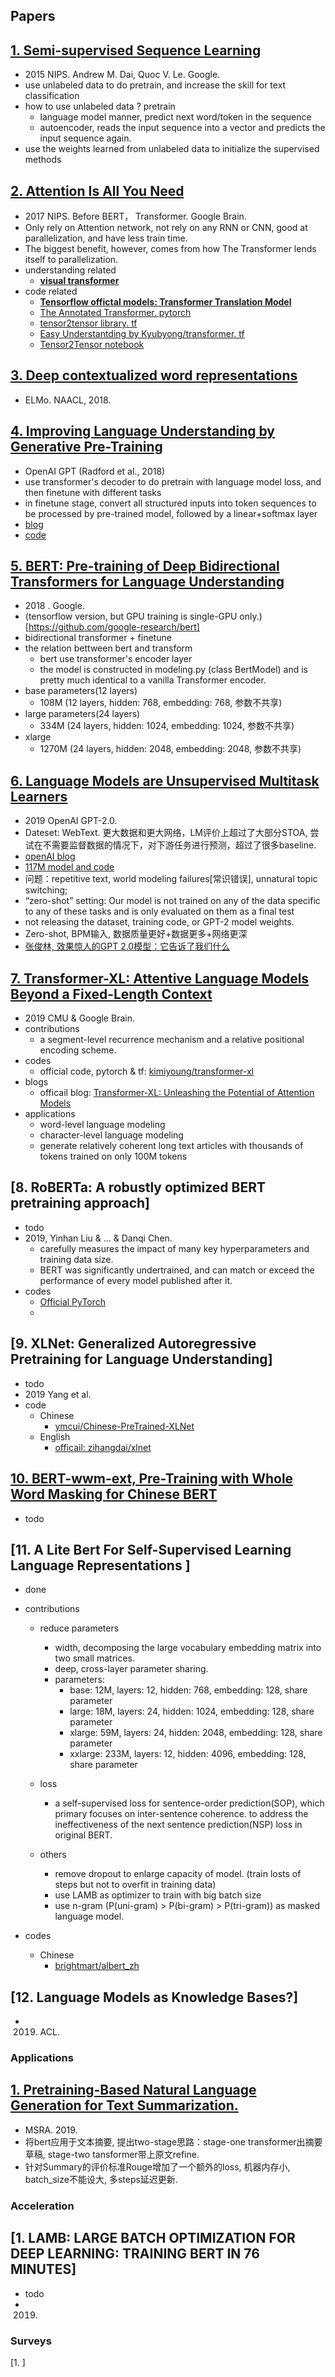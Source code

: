 
## Papers

[1. Semi-supervised Sequence Learning](https://arxiv.org/abs/1511.01432)
-----

- 2015 NIPS. Andrew M. Dai, Quoc V. Le. Google.
- use unlabeled data to do pretrain, and increase the skill for text classification
- how to use unlabeled data ? pretrain
    - language model manner, predict next word/token in the sequence
    - autoencoder, reads the input sequence into a vector and predicts the input sequence again.
- use the weights learned from unlabeled data to initialize the supervised methods



[2. Attention Is All You Need](https://papers.nips.cc/paper/7181-attention-is-all-you-need.pdf)
-----
- 2017 NIPS. Before BERT， Transformer. Google Brain.
- Only rely on Attention network, not rely on any RNN or CNN, good at parallelization, and have less train time.
- The biggest benefit, however, comes from how The Transformer lends itself to parallelization.
- understanding related
    - [**visual transformer**](https://jalammar.github.io/illustrated-transformer/)
- code related
    - [**Tensorflow offictal models: Transformer Translation Model**](https://github.com/tensorflow/models/tree/master/official/transformer)
    - [The Annotated Transformer. pytorch](http://nlp.seas.harvard.edu/2018/04/03/attention.html)
    - [tensor2tensor library. tf](https://github.com/tensorflow/tensor2tensor/blob/master/tensor2tensor/models/transformer.py)
    - [Easy Understantding by Kyubyong/transformer. tf](https://github.com/Kyubyong/transformer)
    - [Tensor2Tensor notebook](https://colab.research.google.com/github/tensorflow/tensor2tensor/blob/master/tensor2tensor/notebooks/hello_t2t.ipynb)
        
    
[3. Deep contextualized word representations](https://aclweb.org/anthology/N18-1202)
------
- ELMo. NAACL, 2018.

    
[4. Improving Language Understanding by Generative Pre-Training](https://s3-us-west-2.amazonaws.com/openai-assets/research-covers/language-unsupervised/language_understanding_paper.pdf)
------
- OpenAI GPT (Radford et al., 2018)
- use transformer's decoder to do pretrain with language model loss, and then finetune with different tasks
- in finetune stage, convert all structured inputs into token sequences to be processed by pre-trained model, followed by a linear+softmax layer
- [blog](https://blog.openai.com/language-unsupervised/)
- [code](https://github.com/openai/finetune-transformer-lm)
    
       
[5. BERT: Pre-training of Deep Bidirectional Transformers for Language Understanding](https://arxiv.org/pdf/1810.04805.pdf)
------
- 2018 . Google.
- (tensorflow version, but GPU training is single-GPU only.)[https://github.com/google-research/bert]
- bidirectional transformer + finetune
- the relation bettween bert and transform
    - bert use transformer's encoder layer
    - the model is constructed in modeling.py (class BertModel) and is pretty much identical to a vanilla Transformer encoder.
- base parameters(12 layers)
    - 108M (12 layers, hidden: 768, embedding: 768, 参数不共享)
- large parameters(24 layers)
    - 334M (24 layers, hidden: 1024, embedding: 1024, 参数不共享)
- xlarge
    - 1270M (24 layers, hidden: 2048, embedding: 2048, 参数不共享)


    
[6. Language Models are Unsupervised Multitask Learners](https://d4mucfpksywv.cloudfront.net/better-language-models/language-models.pdf)
------
- 2019 OpenAI GPT-2.0. 
- Dateset: WebText. 更大数据和更大网络，LM评价上超过了大部分STOA, 尝试在不需要监督数据的情况下，对下游任务进行预测，超过了很多baseline.
- [openAI blog](https://blog.openai.com/better-language-models/)
- [117M model and code](https://github.com/openai/gpt-2)
- 问题：repetitive text, world modeling failures[常识错误], unnatural topic switching;
- “zero-shot” setting: Our model is not trained on any of the data specific to any of these tasks and is only evaluated on them as a final test
- not releasing the dataset, training code, or GPT-2 model weights.
- Zero-shot, BPM输入, 数据质量更好+数据更多+网络更深
- [张俊林, 效果惊人的GPT 2.0模型：它告诉了我们什么](https://zhuanlan.zhihu.com/p/56865533)
    
    
[7. Transformer-XL: Attentive Language Models Beyond a Fixed-Length Context](https://arxiv.org/pdf/1901.02860.pdf)
------
- 2019 CMU & Google Brain.
- contributions
    - a segment-level recurrence mechanism and a relative positional encoding scheme.
- codes
    - official code, pytorch & tf: [kimiyoung/transformer-xl](https://github.com/kimiyoung/transformer-xl)
- blogs
    - officail blog: [Transformer-XL: Unleashing the Potential of Attention Models](https://ai.googleblog.com/2019/01/transformer-xl-unleashing-potential-of.html)
- applications
    - word-level language modeling
    - character-level language modeling
    - generate relatively coherent long text articles with thousands of tokens trained on only 100M tokens
   

[8. RoBERTa: A robustly optimized BERT pretraining approach]
------
- todo
- 2019, Yinhan Liu & ... & Danqi Chen.
    - carefully measures the impact of many key hyperparameters and training data size. 
    - BERT was significantly undertrained, and can match or exceed the performance of every model published after it. 
- codes
    - [Official PyTorch](https://github.com/pytorch/fairseq)
    - 


[9. XLNet: Generalized Autoregressive Pretraining for Language Understanding]
------
- todo
- 2019 Yang et al.
- code
    - Chinese
        - [ymcui/Chinese-PreTrained-XLNet](https://github.com/ymcui/Chinese-PreTrained-XLNet)
    - English
        - [officail: zihangdai/xlnet](https://github.com/zihangdai/xlnet)



[10. BERT-wwm-ext, Pre-Training with Whole Word Masking for Chinese BERT]()
------
- todo
 
  
    
[11. A Lite Bert For Self-Supervised Learning Language Representations ]
------
- done
- contributions
    - reduce parameters
        - width, decomposing the large vocabulary embedding matrix into two small matrices.
        - deep, cross-layer parameter sharing.
        - parameters:
            - base: 12M, layers: 12, hidden: 768, embedding: 128, share parameter
            - large: 18M, layers: 24, hidden: 1024, embedding: 128, share parameter
            - xlarge: 59M, layers: 24, hidden: 2048, embedding: 128, share parameter
            - xxlarge: 233M, layers: 12, hidden: 4096, embedding: 128, share parameter        
    - loss
        - a self-supervised loss for sentence-order prediction(SOP), which primary focuses on inter-sentence coherence. 
        to address the ineffectiveness of the next sentence prediction(NSP) loss in original BERT. 
    
    - others
        - remove dropout to enlarge capacity of model. (train losts of steps but not to overfit in training data)
        - use LAMB as optimizer to train with big batch size
        - use n-gram (P(uni-gram) > P(bi-gram) > P(tri-gram)) as masked language model. 
        
- codes
    - Chinese
        - [brightmart/albert_zh](https://github.com/brightmart/albert_zh)



[12. Language Models as Knowledge Bases?]
-----
- 2019. ACL.

    
### Applications 
[1. Pretraining-Based Natural Language Generation for Text Summarization.](https://arxiv.org/pdf/1902.09243.pdf)
------
- MSRA. 2019.
- 将bert应用于文本摘要, 提出two-stage思路：stage-one transformer出摘要草稿, stage-two tansformer带上原文refine.
- 针对Summary的评价标准Rouge增加了一个额外的loss, 机器内存小, batch_size不能设大, 多steps延迟更新.
    

### Acceleration
[1. LAMB: LARGE BATCH OPTIMIZATION FOR DEEP LEARNING: TRAINING BERT IN 76 MINUTES]
------
- todo
- 2019.


### Surveys
[1. ]
 